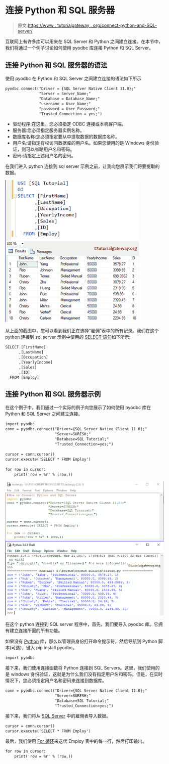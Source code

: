 # 连接 Python 和 SQL 服务器

> 原文:[https://www . tutorialgateway . org/connect-python-and-SQL-server/](https://www.tutorialgateway.org/connect-python-and-sql-server/)

互联网上有许多库可以用来在 SQL Server 和 Python 之间建立连接。在本节中，我们将通过一个例子讨论如何使用 pyodbc 库连接 Python 和 SQL Server。

## 连接 Python 和 SQL 服务器的语法

使用 pyodbc 在 Python 和 SQL Server 之间建立连接的语法如下所示

```
pyodbc.connect("Driver = {SQL Server Native Client 11.0};"               
               "Server = Server_Name;"
               "Database = Database_Name;"
               "username = User_Name;"
               "password = User_Password;"
               "Trusted_Connection = yes;")
```

*   驱动程序:在这里，您必须指定 ODBC 连接或本机客户端。
*   服务器:您必须指定服务器实例名称。
*   数据库名称:您必须指定要从中提取数据的数据库名称。
*   用户名:请指定有权访问数据库的用户名。如果您使用的是 Windows 身份验证，则可以省略用户名和密码。
*   密码:请指定上述用户名的密码。

在我们进入 python 连接到 sql server 示例之前，让我向您展示我们将要提取的数据。

![Connect Python and SQL Server Example 1](img/a52986f6669fb5607e1710bf4f15c725.png)

从上面的截图中，您可以看到我们正在选择“雇佣”表中的所有记录。我们在这个 python 连接到 sql server 示例中使用的 [SELECT 语句](https://www.tutorialgateway.org/sql-select-statement/)如下所示:

```
SELECT [FirstName]
      ,[LastName]
      ,[Occupation]
      ,[YearlyIncome]
      ,[Sales]
      ,[ID]
  FROM [Employ]
```

## 连接 Python 和 SQL 服务器示例

在这个例子中，我们通过一个实际的例子向您展示了如何使用 pyodbc 库在 Python 和 SQL Server 之间建立连接。

```
import pyodbc
conn = pyodbc.connect("Driver={SQL Server Native Client 11.0};"
                      "Server=SURESH;"
                      "Database=SQL Tutorial;"
                      "Trusted_Connection=yes;")

cursor = conn.cursor()
cursor.execute('SELECT * FROM Employ')

for row in cursor:
    print('row = %r' % (row,))

```

![Connect Python and SQL Server Example 2](img/a6a40fe84f6030583cf9aaa5f6d8cf06.png)

在这个 python 连接到 SQL server 程序中，首先，我们要导入 pyodbc 库。它拥有建立连接所需的所有功能。

如果没有 [Python](https://www.tutorialgateway.org/python-tutorial/) 库，那么以管理员身份打开命令提示符，然后导航到 Python 脚本(可选)，键入 pip install pyodbc。

```
import pyodbc
```

接下来，我们使用连接函数将 Python 连接到 SQL Servers。这里，我们使用的是 windows 身份验证，这就是为什么我们没有指定用户名和密码。但是，在实时情况下，您必须指定用户名和密码来连接到数据库。

```
conn = pyodbc.connect("Driver={SQL Server Native Client 11.0};"
                      "Server=SURESH;"
                      "Database=SQL Tutorial;"
                      "Trusted_Connection=yes;")
```

接下来，我们将从 [SQL Server](https://www.tutorialgateway.org/sql/) 中的雇佣表导入数据。

```
cursor = conn.cursor()
cursor.execute('SELECT * FROM Employ')
```

最后，我们使用 [For 循环](https://www.tutorialgateway.org/python-for-loop/)来迭代 Employ 表中的每一行，然后打印输出。

```
for row in cursor:
    print('row = %r' % (row,))
```